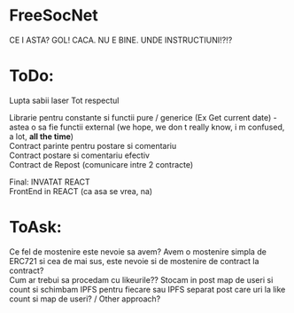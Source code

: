 # FreeSocNet

CE I ASTA? GOL!
CACA.
NU E BINE. UNDE INSTRUCTIUNI!?!?

# ToDo:
Lupta sabii laser
Tot respectul

Librarie pentru constante si functii pure / generice (Ex Get current date) - astea o sa fie functii external (we hope, we don t really know, i m confused, a lot, **all the time**)  
Contract parinte pentru postare si comentariu  
Contract postare si comentariu efectiv  
Contract de Repost (comunicare intre 2 contracte)  

Final: 
INVATAT REACT  
FrontEnd in REACT (ca asa se vrea, na)  

# ToAsk:
Ce fel de mostenire este nevoie sa avem? Avem o mostenire simpla de ERC721 si cea de mai sus, este nevoie si de mostenire de contract la contract?  
Cum ar trebui sa procedam cu likeurile?? Stocam in post map de useri si count si schimbam IPFS pentru fiecare sau IPFS separat post care uri la like count si map de useri? / Other approach?  
